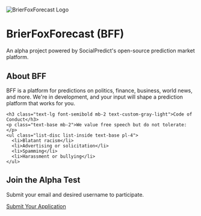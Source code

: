 #

<div class="flex flex-col sm:flex-row items-center mb-8">
  <img src="/HomePageLogo.png" alt="BrierFoxForecast Logo" class="w-24 h-24 sm:w-32 sm:h-32 mb-4 sm:mb-0 sm:mr-6" />
  <div class="flex flex-col justify-center h-full text-center sm:text-left">
    <h1 class="text-3xl sm:text-4xl font-bold text-custom-gray-light mb-2">BrierFoxForecast (BFF)</h1>
    <p class="text-lg text-custom-gray-light">An alpha project powered by SocialPredict's open-source prediction market platform.</p>
  </div>
</div>

<div class="space-y-8">
  <section class="bg-gray-800 rounded-lg p-6 shadow-lg">
    <h2 class="text-xl font-semibold mb-3 text-custom-gray-light">About BFF</h2>
    <p class="text-base mb-4">BFF is a platform for predictions on politics, finance, business, world news, and more. We're in development, and your input will shape a prediction platform that works for you.</p>
    
    <h3 class="text-lg font-semibold mb-2 text-custom-gray-light">Code of Conduct</h3>
    <p class="text-base mb-2">We value free speech but do not tolerate:</p>
    <ul class="list-disc list-inside text-base pl-4">
      <li>Blatant racism</li>
      <li>Advertising or solicitation</li>
      <li>Spamming</li>
      <li>Harassment or bullying</li>
    </ul>
  </section>

  <section class="text-center bg-blue-600 p-6 rounded-lg shadow-lg">
    <h2 class="text-xl font-semibold mb-3 text-white">Join the Alpha Test</h2>
    <p class="text-base mb-4 text-white">Submit your email and desired username to participate.</p>
    <a href="https://docs.google.com/forms/d/1YHPWXWFpVqIvFQHz-eGPQ8f4CMuFeQ4YUWa2jS5apKw/viewform?edit_requested=true" class="inline-block bg-white text-blue-600 py-2 px-4 rounded-lg font-semibold text-base hover:bg-gray-100 transition duration-300">Submit Your Application</a>
  </section>
</div>
